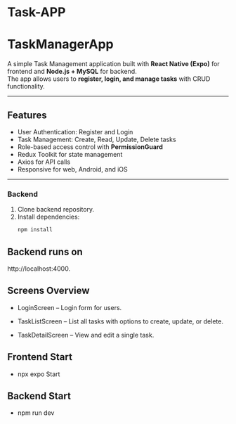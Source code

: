 # Task-APP

# TaskManagerApp

A simple Task Management application built with **React Native (Expo)** for frontend and **Node.js + MySQL** for backend.  
The app allows users to **register, login, and manage tasks** with CRUD functionality.

---

## Features

- User Authentication: Register and Login  
- Task Management: Create, Read, Update, Delete tasks  
- Role-based access control with **PermissionGuard**  
- Redux Toolkit for state management  
- Axios for API calls  
- Responsive for web, Android, and iOS  

---


### Backend
1. Clone backend repository.
2. Install dependencies:
   ```bash
   npm install


## Backend runs on 
http://localhost:4000.

## Screens Overview
- LoginScreen – Login form for users.

- TaskListScreen – List all tasks with options to create, update, or delete.

- TaskDetailScreen – View and edit a single task.

## Frontend Start

- npx expo Start

## Backend Start

- npm run dev